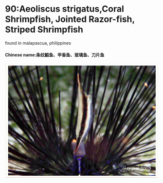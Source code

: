 # 90:Aeoliscus strigatus,Coral Shrimpfish, Jointed Razor-fish, Striped Shrimpfish

found in malapascua, philippines

#### Chinese name:条纹鰕鱼、甲香鱼、玻璃鱼、刀片鱼

![](../../.gitbook/assets/aeoliscus-strigatus.jpg)

